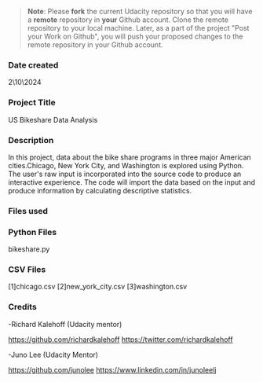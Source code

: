 >**Note**: Please **fork** the current Udacity repository so that you will have a **remote** repository in **your** Github account. Clone the remote repository to your local machine. Later, as a part of the project "Post your Work on Github", you will push your proposed changes to the remote repository in your Github account.

### Date created
2\10\2024

### Project Title
US Bikeshare Data Analysis

### Description
In this project, data about the bike share programs in three major American cities.Chicago, New York City, and Washington is explored using Python.
The user's raw input is incorporated into the source code to produce an interactive experience. The code will import the data based on the input and produce information by calculating descriptive statistics.

### Files used

### Python Files
bikeshare.py 

### CSV Files
[1]chicago.csv [2]new_york_city.csv [3]washington.csv

### Credits
-Richard Kalehoff (Udacity mentor)

https://github.com/richardkalehoff https://twitter.com/richardkalehoff

-Juno Lee (Udacity Mentor)

https://github.com/junolee https://www.linkedin.com/in/junoleelj


